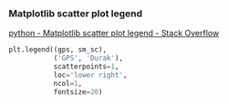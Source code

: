 ###  Matplotlib scatter plot legend


[python - Matplotlib scatter plot legend - Stack Overflow](https://stackoverflow.com/questions/17411940/matplotlib-scatter-plot-legend "python - Matplotlib scatter plot legend - Stack Overflow")


 

```python
plt.legend((gps, sm_sc),
           ('GPS', 'Durak'),
           scatterpoints=1,
           loc='lower right',
           ncol=1,
           fontsize=20)
```
